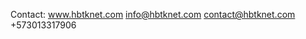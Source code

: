 Contact:
www.hbtknet.com
info@hbtknet.com
contact@hbtknet.com
+573013317906
<!---
hbtknet/hbtknet is a ✨ special ✨ repository because its `README.md` (this file) appears on your GitHub profile.
You can click the Preview link to take a look at your changes.
--->
